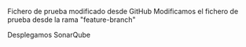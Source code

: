 Fichero de prueba modificado desde GitHub
Modificamos el fichero de prueba desde la rama "feature-branch"

Desplegamos SonarQube
